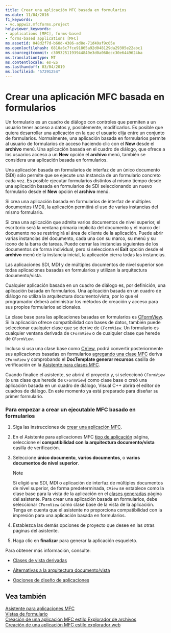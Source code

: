 ```yaml
---
title: Crear una aplicación MFC basada en formularios
ms.date: 11/04/2016
f1_keywords:
- vc.appwiz.mfcforms.project
helpviewer_keywords:
- applications [MFC], forms-based
- forms-based applications [MFC]
ms.assetid: 048d2f7d-b60d-4386-ad8e-71d49af9c05e
ms.openlocfilehash: 6810a6c7fce91865a92d048129da29305e22abc1
ms.sourcegitcommit: c3093251193944840e3d0a068ecc30e6449624ba
ms.translationtype: MT
ms.contentlocale: es-ES
ms.lasthandoff: 03/04/2019
ms.locfileid: "57291254"
---
```

# <a name="creating-a-forms-based-mfc-application"></a>Crear una aplicación MFC basada en formularios

Un formulario es un cuadro de diálogo con controles que permiten a un usuario tener acceso a datos y, posiblemente, modificarlos. Es posible que quiera desarrollar una aplicación en la que el usuario elija entre un conjunto de formularios. Normalmente, una aplicación basada en formularios permite al usuario de formularios de acceso haciendo clic con el **New** desde el **archivo** menú. Una aplicación basada en el cuadro de diálogo, que ofrece a los usuarios acceso a un **New** opción el **archivo** menú, también se considera una aplicación basada en formularios.

Una aplicación basada en formularios de interfaz de un único documento (SDI) sólo permite que se ejecute una instancia de un formulario concreto cada vez. Es posible ejecutar formularios distintos al mismo tiempo desde una aplicación basada en formularios de SDI seleccionando un nuevo formulario desde el **New** opción el **archivo** menú.

Si crea una aplicación basada en formularios de interfaz de múltiples documentos (MDI), la aplicación permitirá el uso de varias instancias del mismo formulario.

Si crea una aplicación que admita varios documentos de nivel superior, el escritorio será la ventana primaria implícita del documento y el marco del documento no se restringirá al área de cliente de la aplicación. Puede abrir varias instancias del documento, cada una con su marco, su menú y su icono de la barra de tareas. Puede cerrar las instancias siguientes de los documentos de forma individual, pero si selecciona el **Exit** opción desde el **archivo** menú de la instancia inicial, la aplicación cierra todas las instancias.

Las aplicaciones SDI, MDI y de múltiples documentos de nivel superior son todas aplicaciones basadas en formularios y utilizan la arquitectura documento/vista.

Cualquier aplicación basada en un cuadro de diálogo es, por definición, una aplicación basada en formularios. Una aplicación basada en un cuadro de diálogo no utiliza la arquitectura documento/vista, por lo que el programador deberá administrar los métodos de creación y acceso para sus propios formularios adicionales.

La clase base para las aplicaciones basadas en formularios es [CFormView](../../mfc/reference/cformview-class.md). Si la aplicación ofrece compatibilidad con bases de datos, también puede seleccionar cualquier clase que se derive de `CFormView`. Un formulario es cualquier ventana derivada de `CFormView` o de cualquier clase que herede de `CFormView`.

Incluso si usa una clase base como [CView](../../mfc/reference/cview-class.md), podrá convertir posteriormente sus aplicaciones basadas en formularios [agregando una clase MFC](../../mfc/reference/adding-an-mfc-class.md) deriva `CFormView` y comprobando el **DocTemplate generar recursos** casilla de verificación en la [Asistente para clases MFC](../../mfc/reference/document-template-strings-mfc-add-class-wizard.md).

Cuando finalice el asistente, se abrirá el proyecto y, si seleccionó `CFormView` (o una clase que herede de `CFormView`) como clase base o creó una aplicación basada en un cuadro de diálogo, Visual C++ abrirá el editor de cuadros de diálogo. En este momento ya está preparado para diseñar su primer formulario.

### <a name="to-begin-creating-a-forms-based-mfc-executable"></a>Para empezar a crear un ejecutable MFC basado en formularios

1. Siga las instrucciones de [crear una aplicación MFC](../../mfc/reference/creating-an-mfc-application.md).

1. En el Asistente para aplicaciones MFC [tipo de aplicación](../../mfc/reference/application-type-mfc-application-wizard.md) página, seleccione el **compatibilidad con la arquitectura documento/vista** casilla de verificación.

1. Seleccione **único documento**, **varios documentos**, o **varios documentos de nivel superior**.

    > [!NOTE]
    >  Si eligió una SDI, MDI o aplicación de interfaz de múltiples documentos de nivel superior, de forma predeterminada, `CView` se establece como la clase base para la vista de la aplicación en el [clases generadas](../../mfc/reference/generated-classes-mfc-application-wizard.md) página del asistente. Para crear una aplicación basada en formularios, debe seleccionar `CFormView` como clase base de la vista de la aplicación. Tenga en cuenta que el asistente no proporciona compatibilidad con la impresión para una aplicación basada en formularios.

1. Establezca las demás opciones de proyecto que desee en las otras páginas del asistente.

1. Haga clic en **finalizar** para generar la aplicación esqueleto.

Para obtener más información, consulte:

- [Clases de vista derivadas](../../mfc/derived-view-classes-available-in-mfc.md)

- [Alternativas a la arquitectura documento/vista](../../mfc/alternatives-to-the-document-view-architecture.md)

- [Opciones de diseño de aplicaciones](../../mfc/application-design-choices.md)

## <a name="see-also"></a>Vea también

[Asistente para aplicaciones MFC](../../mfc/reference/mfc-application-wizard.md)<br/>
[Vistas de formulario](../../mfc/form-views-mfc.md)<br/>
[Creación de una aplicación MFC estilo Explorador de archivos](../../mfc/reference/creating-a-file-explorer-style-mfc-application.md)<br/>
[Creación de una aplicación MFC estilo explorador web](../../mfc/reference/creating-a-web-browser-style-mfc-application.md)

